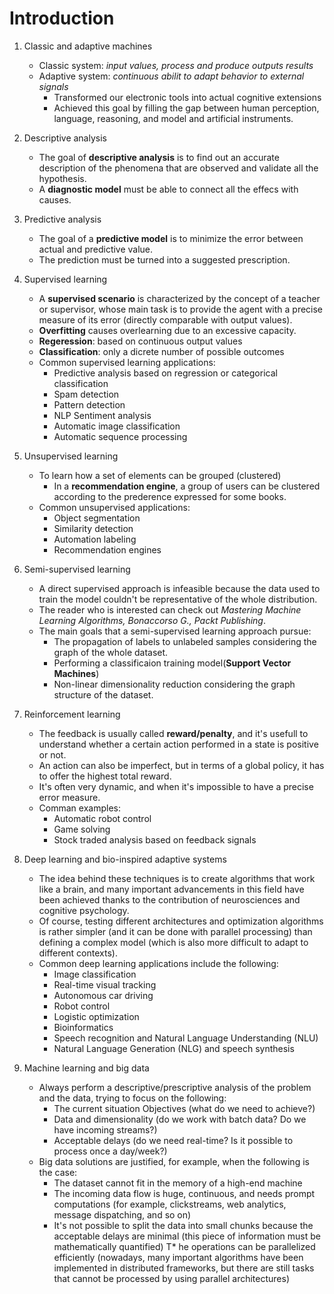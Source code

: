 # Introduction

1. Classic and adaptive machines
	* Classic system: *input values, process and produce outputs results*
	* Adaptive system: *continuous abilit to adapt behavior to external signals*
		* Transformed our electronic tools into actual cognitive extensions
		* Achieved this goal by filling the gap between human perception, language, reasoning, and model and artificial instruments.

2. Descriptive analysis
	* The goal of **descriptive analysis** is to find out an accurate description of the phenomena that are observed and validate all the hypothesis.
	* A **diagnostic model** must be able to connect all the effecs with causes.
	
3. Predictive analysis
	* The goal of a **predictive model** is to minimize the error between actual and 	predictive value.
	* The prediction must be turned into a suggested prescription.
   
4. Supervised learning
	* A **supervised scenario** is characterized by the concept of a teacher or supervisor, whose main task is to provide the agent with a precise measure of its error (directly comparable with output values).
	* **Overfitting** causes overlearning due to an excessive capacity.
	* **Regeression**: based on continuous output values
	* **Classification**: only a dicrete number of possible outcomes
	* Common supervised learning applications:
		* Predictive analysis based on regression or categorical classification
		* Spam detection
		* Pattern detection
		* NLP Sentiment analysis 
		* Automatic image classification 
		* Automatic sequence processing

5. Unsupervised learning
	* To learn how a set of elements can be grouped (clustered)
		* In a **recommendation engine**, a group of users can be clustered according to the prederence expressed for some books.
	* Common unsupervised applications:
		* Object segmentation
		* Similarity detection
		* Automation labeling
		* Recommendation engines
		
6. Semi-supervised learning
	* A direct supervised approach is infeasible because the data used to train the model couldn't be representative of the whole distribution.
	* The reader who is interested can check out _Mastering Machine Learning Algorithms, Bonaccorso G., Packt Publishing_.
	* The main goals that a semi-supervised learning approach pursue:
		* The propagation of labels to unlabeled samples considering the graph of the whole dataset.
		* Performing a classificaion training model(**Support Vector Machines**)
		* Non-linear dimensionality reduction considering the graph structure of the dataset.
		
7. Reinforcement learning
	* The feedback is usually called **reward/penalty**, and it's usefull to understand whether a certain action performed in a state is positive or not.
	* An action can also be imperfect, but in terms of a global policy, it has to offer the highest total reward.
	* It's often very dynamic, and when it's impossible to have a precise error measure.
	* Comman examples:
		* Automatic robot control
		* Game solving
		* Stock traded analysis based on feedback signals

8. Deep learning and bio-inspired adaptive systems
	* The idea behind these techniques is to create algorithms that work like a brain, and many important advancements in this field have been achieved thanks to the contribution of neurosciences and cognitive psychology.
	* Of course, testing different architectures and optimization algorithms is rather simpler (and it can be done with parallel processing) than defining a complex model (which is also more difficult to adapt to different contexts).
	* Common deep learning applications include the following: 
		* Image classification
		* Real-time visual tracking
		* Autonomous car driving
		* Robot control
		* Logistic optimization
		* Bioinformatics
		* Speech recognition and Natural Language Understanding (NLU)
		* Natural Language Generation (NLG) and speech synthesis

9. Machine learning and big data
	* Always perform a descriptive/prescriptive analysis of the problem and the data, trying to focus on the following: 
		* The current situation Objectives (what do we need to achieve?)
		* Data and dimensionality (do we work with batch data? Do we have incoming streams?) 
		* Acceptable delays (do we need real-time? Is it possible to process once a day/week?) 
	* Big data solutions are justified, for example, when the following is the case: 
		* The dataset cannot fit in the memory of a high-end machine
		* The incoming data flow is huge, continuous, and needs prompt computations (for example, clickstreams, web analytics, message dispatching, and so on)
		* It's not possible to split the data into small chunks because the acceptable delays are minimal (this piece of information must be mathematically quantified)
		T* he operations can be parallelized efficiently (nowadays, many important algorithms have been implemented in distributed frameworks, but there are still tasks that cannot be processed by using parallel architectures)


